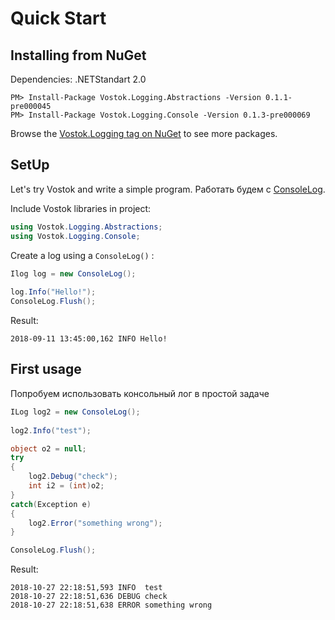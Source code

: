 # Quick Start

## Installing from NuGet

Dependencies: .NETStandart 2.0

```aspnet
PM> Install-Package Vostok.Logging.Abstractions -Version 0.1.1-pre000045
PM> Install-Package Vostok.Logging.Console -Version 0.1.3-pre000069
```

Browse the [Vostok.Logging tag on NuGet](https://www.nuget.org/packages?q=Vostok.Logging) to see more packages.

##  SetUp

Let's try Vostok and write a simple program. Работать будем с [ConsoleLog](implementations/consolelog.md).

Include Vostok libraries in project:

```csharp
using Vostok.Logging.Abstractions;
using Vostok.Logging.Console;
```

Create a log using a `ConsoleLog()` :

```csharp
Ilog log = new ConsoleLog();
            
log.Info("Hello!");
ConsoleLog.Flush();
```

Result:

```aspnet
2018-09-11 13:45:00,162 INFO Hello!
```

## First usage

Попробуем использовать консольный лог в простой задаче

```csharp
ILog log2 = new ConsoleLog();
                       
log2.Info("test");

object o2 = null;  
try  
{  
    log2.Debug("check");
    int i2 = (int)o2; 
}
catch(Exception e)
{
    log2.Error("something wrong");
}

ConsoleLog.Flush();
```

Result:

```aspnet
2018-10-27 22:18:51,593 INFO  test
2018-10-27 22:18:51,636 DEBUG check
2018-10-27 22:18:51,638 ERROR something wrong
```



